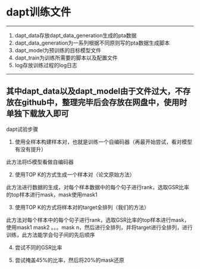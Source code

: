 # dapt训练文件
---
1. dapt_data存放dapt_data_generation生成的pta数据
2. dapt_data_generation为一系列根据不同原则写的pta数据生成脚本
3. dapt_model为预训练的目标模型文件
4. dapt_train为训练所需要的脚本以及配置文件
5. log存放训练过程的log日志
---
其中dapt_data以及dapt_model由于文件过大，不存放在github中，整理完毕后会存放在网盘中，使用时单独下载放入即可
---
dapt试验步骤
1. 使用全样本构建样本对，也就是训练一个自编码器（再最开始尝试，看对模型有没有提升）

此方法将t5模型看做自编码器

2. 使用TOP K的方式生成一个样本对（论文原始方法）

此方法进行数据的生成，对每个样本数据中的每个句子进行rank，选取GSR比率的top样本进行mask，mask使用mask1

3. 使用TOP K的方式将样本对的target全排列（我们的方法）

此方法对每个样本中的每个句子进行rank，选取GSR比率的top样本进行mask，使用mask1 mask2 。。。mask n，然后进行全排列，并将target进行全排列，进行训练，此方法能学会句子间的先后顺序

4. 尝试不同的GSR比率

5. 尝试掩盖45%的比率，然后将20%的mask还原